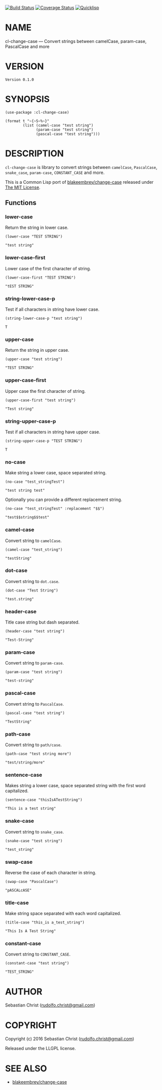 [![Build Status](https://travis-ci.org/rudolfochrist/cl-change-case.svg?branch=master)](https://travis-ci.org/rudolfochrist/cl-change-case) [![Coverage Status](https://coveralls.io/repos/github/rudolfochrist/cl-change-case/badge.svg?branch=master)](https://coveralls.io/github/rudolfochrist/cl-change-case?branch=master) [![Quicklisp](http://quickdocs.org/badge/cl-change-case.svg)](http://quickdocs.org/cl-change-case/)


# NAME

cl-change-case &#x2014; Convert strings between camelCase, param-case, PascalCase and more


# VERSION

    Version 0.1.0


# SYNOPSIS

    (use-package :cl-change-case)
    
    (format t "~{~S~%~}"
            (list (camel-case "test string")
                  (param-case "test string")
                  (pascal-case "test string")))


# DESCRIPTION

`cl-change-case` is library to convert strings between `camelCase`, `PascalCase`, `snake_case`, `param-case`,
`CONSTANT_CASE` and more. 

This is a Common Lisp port of [blakeembrey/change-case](https://github.com/blakeembrey/change-case) released under [The MIT License](https://opensource.org/licenses/MIT). 


## Functions


### lower-case

Return the string in lower case.

    (lower-case "TEST STRING")

    "test string"


### lower-case-first

Lower case of the first character of string.

    (lower-case-first "TEST STRING")

    "tEST STRING"


### string-lower-case-p

Test if all characters in string have lower case.

    (string-lower-case-p "test string")

    T


### upper-case

Return the string in upper case.

    (upper-case "test string")

    "TEST STRING"


### upper-case-first

Upper case the first character of string.

    (upper-case-first "test string")

    "Test string"


### string-upper-case-p

Test if all characters in string have upper case.

    (string-upper-case-p "TEST STRING")

    T


### no-case

Make string a lower case, space separated string. 

    (no-case "test_stringTest")

    "test string test"

Optionally you can provide a different replacement string.

    (no-case "test_stringTest" :replacement "$$")

    "test$$string$$test"


### camel-case

Convert string to `camelCase`.

    (camel-case "test_string")

    "testString"


### dot-case

Convert string to `dot.case`.

    (dot-case "Test String")

    "test.string"


### header-case

Title case string but dash separated.

    (header-case "test string")

    "Test-String"


### param-case

Convert string to `param-case`.

    (param-case "test string")

    "test-string"


### pascal-case

Convert string to `PascalCase`.

    (pascal-case "test string")

    "TestString"


### path-case

Convert string to `path/case`.

    (path-case "test string more")

    "test/string/more"


### sentence-case

Makes string a lower case, space separated string with the first word capitalized.

    (sentence-case "thisIsATestString")

    "This is a test string"


### snake-case

Convert string to `snake_case`.

    (snake-case "test string")

    "test_string"


### swap-case

Reverse the case of each character in string.

    (swap-case "PascalCase")

    "pASCALcASE"


### title-case

Make string space separated with each word capitalized.

    (title-case "this_is a_test_string")

    "This Is A Test String"


### constant-case

Convert string to `CONSTANT_CASE`.

    (constant-case "test string")

    "TEST_STRING"


# AUTHOR

Sebastian Christ (<rudolfo.christ@gmail.com>)


# COPYRIGHT

Copyright (c) 2016 Sebastian Christ (rudolfo.christ@gmail.com)

Released under the LLGPL license.


# SEE ALSO

-   [blakeembrey/change-case](https://github.com/blakeembrey/change-case)

